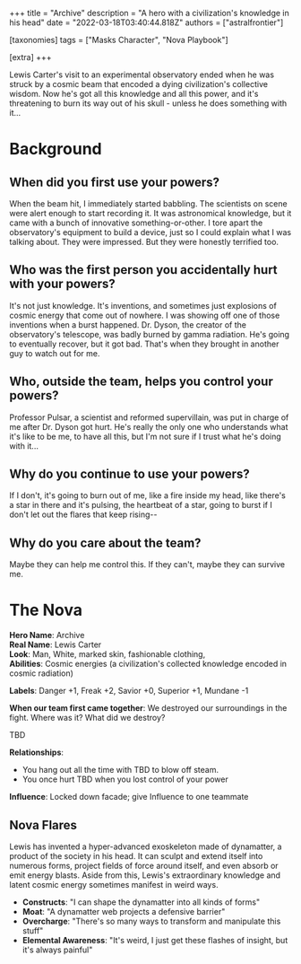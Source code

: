 +++
title = "Archive"
description = "A hero with a civilization's knowledge in his head"
date = "2022-03-18T03:40:44.818Z"
authors = ["astralfrontier"]

[taxonomies]
tags = ["Masks Character", "Nova Playbook"]

[extra]
+++

Lewis Carter's visit to an experimental observatory ended when he was struck by a cosmic beam that encoded a dying civilization's collective wisdom. Now he's got all this knowledge and all this power, and it's threatening to burn its way out of his skull - unless he does something with it...

<!-- more -->

# Background

## When did you first use your powers?
When the beam hit, I immediately started babbling. The scientists on scene were alert enough to start recording it. It was astronomical knowledge, but it came with a bunch of innovative something-or-other. I tore apart the observatory's equipment to build a device, just so I could explain what I was talking about. They were impressed. But they were honestly terrified too.

## Who was the first person you accidentally hurt with your powers?
It's not just knowledge. It's inventions, and sometimes just explosions of cosmic energy that come out of nowhere. I was showing off one of those inventions when a burst happened. Dr. Dyson, the creator of the observatory's telescope, was badly burned by gamma radiation. He's going to eventually recover, but it got bad. That's when they brought in another guy to watch out for me.

## Who, outside the team, helps you control your powers?
Professor Pulsar, a scientist and reformed supervillain, was put in charge of me after Dr. Dyson got hurt. He's really the only one who understands what it's like to be me, to have all this, but I'm not sure if I trust what he's doing with it...

## Why do you continue to use your powers?
If I don't, it's going to burn out of me, like a fire inside my head, like there's a star in there and it's pulsing, the heartbeat of a star, going to burst if I don't let out the flares that keep rising--

## Why do you care about the team?
Maybe they can help me control this. If they can't, maybe they can survive me.

# The Nova
**Hero Name**: Archive  
**Real Name**: Lewis Carter  
**Look**: Man, White, marked skin, fashionable clothing,   
**Abilities**: Cosmic energies (a civilization's collected knowledge encoded in cosmic radiation)

**Labels**: Danger +1, Freak +2, Savior +0, Superior +1, Mundane -1

**When our team first came together**: We destroyed our surroundings in the fight. Where was it? What did we destroy?

TBD

**Relationships**:
- You hang out all the time with TBD to blow off steam.
- You once hurt TBD when you lost control of your power

**Influence**: Locked down facade; give Influence to one teammate

## Nova Flares

Lewis has invented a hyper-advanced exoskeleton made of dynamatter, a product of the society in his head. It can sculpt and extend itself into numerous forms, project fields of force around itself, and even absorb or emit energy blasts. Aside from this, Lewis's extraordinary knowledge and latent cosmic energy sometimes manifest in weird ways.

- **Constructs**: "I can shape the dynamatter into all kinds of forms"
- **Moat**: "A dynamatter web projects a defensive barrier"
- **Overcharge**: "There's so many ways to transform and manipulate this stuff"
- **Elemental Awareness**: "It's weird, I just get these flashes of insight, but it's always painful"